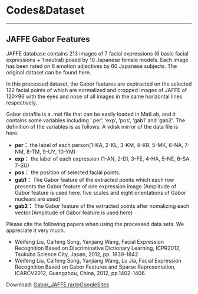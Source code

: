 # **Codes&Dataset**  

---
## JAFFE Gabor Features  

JAFFE database contains 213 images of 7 facial expressions (6 basic facial expressions + 1 neutral) posed by 10 Japanese female models. Each image has been rated on 6 emotion adjectives by 60 Japanese subjects. The original dataset can be found here.  

In this processed dataset, the Gabor features are exptracted on the selected 122 facial points of which are normalized and cropped images of JAFFE of 120×96 with the eyes and nose of all images in the same horizontal lines respectively.  

Gabor datafile is a .mat file that can be easily loaded in MatLab, and it contains some variables including ‘ per’, ‘exp’, ‘pos’, ‘gab1′ and ‘gab2′. The definition of the variables is as follows. A vdisk mirror of the data file is here.  

* **per：** the label of each person(1-KA, 2-KL, 3-KM, 4-KR, 5-MK, 6-NA, 7-NM, 8-TM, 9-UY, 10-YM)  
* **exp：** the label of each expression (1-AN, 2-DI, 3-FE, 4-HA, 5-NE, 6-SA, 7-SU)  
* **pos：** the position of selected facial points.  
* **gab1：** The Gabor feature of the extracted points which each row presents the Gabor feature of one expression image.(Amplitude of Gabor feature is used here. five scales and eight orientations of Gabor nuclears are used)
* **gab2：** The Gabor feature of the extracted points after nomalizing each vector.(Amplitude of Gabor feature is used here)  


Please cite the following papers when using the processed data sets. We appreciate it very much.  

* Weifeng Liu, Caifeng Song, Yanjiang Wang, Facial Expression Recognition Based on Discriminative Dictionary Learning, ICPR2012, Tsukuba Science City, Japan, 2012, pp. 1839-1842.  
* Weifeng Liu, Caifeng Song, Yanjiang Wang, Lu Jia, Facial Expression Recognition Based on Gabor Features and Sparse Representation, ICARCV2012, Guangzhou, China, 2012, pp.1402-1406.  


Download: [Gabor_JAFFE.rar@GoogleSites](https://sites.google.com/site/weifengliusite/code-dataset/Gabor_JAFFE.rar?attredirects=0&d=1)

